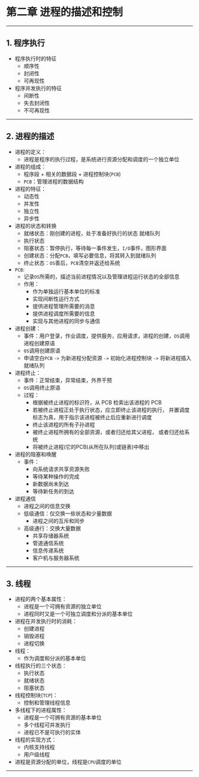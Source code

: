 # 第二章 进程的描述和控制

---

## 1. 程序执行

- 程序执行时的特征
  - 顺序性
  - 封闭性
  - 可再现性
- 程序并发执行的特征
  - 间断性
  - 失去封闭性
  - 不可再现性

---

## 2. 进程的描述

- 进程的定义：
  - 进程是程序的执行过程，是系统进行资源分配和调度的一个独立单位
- 进程的组成：
  - 程序段 + 相关的数据段 + 进程控制块(`PCB`)
  - `PCB`：管理进程的数据结构
- 进程的特征：
  - 动态性
  - 并发性
  - 独立性
  - 异步性
- 进程的状态和转换
  - 就绪状态：刚创建的进程，处于准备好执行的状态   就绪队列
  - 执行状态
  - 阻塞状态：暂停执行，等待每一事件发生，`I/O`事件，图形界面
  - 创建状态：分配`PCB`，填写必要信息，将其转入到就绪队列
  - 终止状态：`OS`善后，`PCB`清空并返还给系统
- `PCB`:
  - 记录`OS`所需的，描述当前进程情况以及管理进程运行状态的全部信息
  - 作用：
    - 作为单独运行基本单位的标准
    - 实现间断性运行方式
    - 提供进程管理所需要的消息
    - 提供进程调度所需要的信息
    - 实现与其他进程的同步与通信
- 进程创建：
  - 事件：用户登录，作业调度，提供服务，应用请求，进程的创建，`OS`调用进程创建原语
  - `OS`调用创建原语
  - 申请空白`PCB` `->` 为新进程分配资源 `->` 初始化进程控制块 `->` 将新进程插入就绪队列
- 进程终止：
  - 事件：正常结束，异常结束，外界干预
  - `OS`调用终止原语
  - 过程：
    - 根据被终止进程的标识符，从 PCB 检索出该进程的 PCB
    - 若被终止进程正处于执行状态，应立即终止该进程的执行， 并置调度标志为真，用于指示该进程被终止后应重新进行调度
    - 终止该进程的所有子孙进程
    - 被终止进程所拥有的全部资源，或者归还给其父进程， 或者归还给系统
    - 将被终止进程(它的PCB)从所在队列(或链表)中移出
- 进程的阻塞和唤醒
  - 事件：
    - 向系统请求共享资源失败
    - 等待某种操作的完成
    - 新数据尚未到达
    - 等待新任务的到达
- 进程通信
  - 进程之间的信息交换
  - 低级通信：仅交换一些状态和少量数据
    - 进程之间的互斥和同步
  - 高级通行：交换大量数据
    - 共享存储器系统
    - 管道通信系统
    - 信息传递系统
    - 客户机与服务器系统

---

## 3. 线程

- 进程的两个基本属性：
  - 进程是一个可拥有资源的独立单位
  - 进程同时又是一个可独立调度和分派的基本单位
- 进程在并发执行时的消耗：
  - 创建进程
  - 销毁进程
  - 进程切换
- 线程：
  - 作为调度和分派的基本单位
- 线程执行的三个状态：
  - 执行状态
  - 就绪状态
  - 阻塞状态
- 线程控制块(`TCP`)：
  - 控制和管理线程信息
- 多线程下的进程属性：
  - 进程是一个可拥有资源的基本单位
  - 多个线程可并发执行
  - 进程已不是可执行的实体
- 线程的实现方式：
  - 内核支持线程
  - 用户级线程
- 进程是资源分配的单位，线程是`CPU`调度的单位

---
